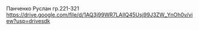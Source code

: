 Панченко Руслан гр.221-321
https://drive.google.com/file/d/1AQ3j99WR7LAllQ45Usj99J3ZW_YnOh0v/view?usp=drivesdk
